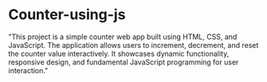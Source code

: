 # Counter-using-js

"This project is a simple counter web app built using HTML, CSS, and JavaScript. The application allows users to increment, decrement, and reset the counter value interactively. It showcases dynamic functionality, responsive design, and fundamental JavaScript programming for user interaction."
